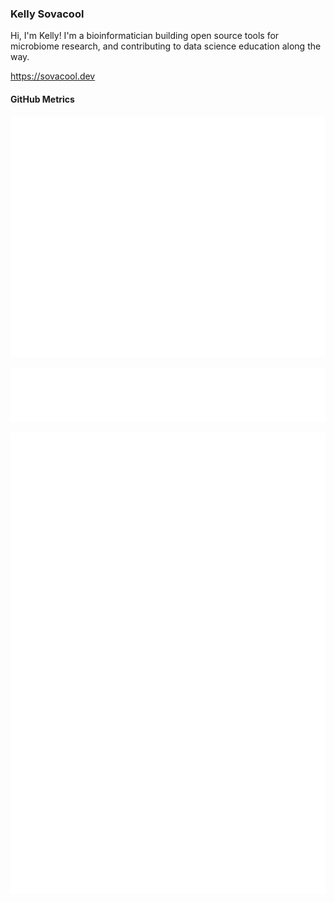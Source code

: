 ### Kelly Sovacool

Hi, I'm Kelly! I'm a bioinformatician building open source tools for microbiome research, and contributing to data science education along the way.

<https://sovacool.dev>

#### GitHub Metrics

[![metrics](github-metrics.svg)](https://metrics.lecoq.io/insights/kelly-sovacool)

![languages](metrics.plugin.languages.indepth.svg)

![notable contributions](metrics.plugin.notable.indepth.svg)
